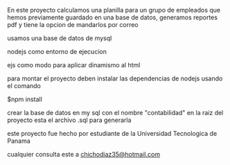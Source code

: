 En este proyecto calculamos una planilla
para un grupo de empleados que hemos previamente
guardado en una base de datos, generamos reportes pdf
y tiene la opcion de mandarlos por correo

usamos una base de datos de mysql

nodejs como entorno de ejecucion

ejs como modo para aplicar dinamismo al html




para montar el proyecto
deben instalar las dependencias de nodejs
usando el comando

$npm install

crear la base de datos en my sql con el nombre "contabilidad"
en la raiz del proyecto esta el archivo .sql para generarla

este proyecto fue hecho por
estudiante de la Universidad Tecnologica de Panama

cualquier consulta este a chichodiaz35@hotmail.com
